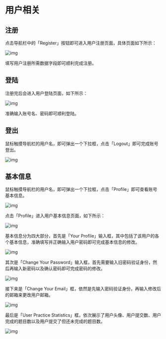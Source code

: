 # 用户相关

## 注册

点击导航栏中的「Register」按钮即可进入用户注册页面，具体页面如下所示：

![img](/SDUOJ/img/client-manual/160467099616.jpg)

填写用户注册所需数据字段即可顺利完成注册。

## 登陆

注册完后会进入用户登陆页面，如下所示：

![img](/SDUOJ/img/client-manual/160467099715.jpg)

准确输入账号名、密码即可顺利登陆。

## 登出

鼠标触摸导航栏的用户名，即可弹出一个下拉框，点击「Logout」即可完成账号登出。

![img](/SDUOJ/img/client-manual/160467099865.jpg)

## 基本信息

鼠标触摸导航栏的用户名，即可弹出一个下拉框，点击「Profile」即可查看账号基本信息。

![img](/SDUOJ/img/client-manual/160467099938.jpg)

点击「Profile」进入用户基本信息页面，如下所示：

![img](/SDUOJ/img/client-manual/160467099994.jpg)

基本信息分为四大部分，首先是「Your Profile」输入框，其中包括了该用户的各个基本信息，准确填写并正确输入用户密码即可完成基本信息的修改。

![img](/SDUOJ/img/client-manual/160467100047.jpg)

其次是「Change Your Password」输入框，首先需要输入旧密码验证身份，然后再输入新密码以及确认密码即可完成密码的修改。

![img](/SDUOJ/img/client-manual/160467100089.jpg)

接下来是「Change Your Email」框，依然是先输入密码验证身份，再输入修改后的邮箱来更改用户邮箱。

![img](/SDUOJ/img/client-manual/160467100118.jpg)

最后是「User Practice Statistics」框，依次展示了用户头像、用户提交数、用户完成的题目数以及用户提交了但还未完成的题目数。

![img](/SDUOJ/img/client-manual/160467100147.jpg)
